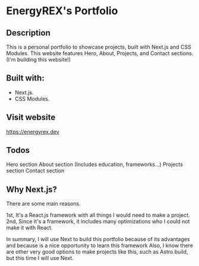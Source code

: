 # EnergyREX's Portfolio

## Description

This is a personal portfolio to showcase projects, built with Next.js and CSS Modules. This website features Hero, About, Projects, and Contact sections.
(I'm building this website!)

## Built with: 

- Next.js.
- CSS Modules.

## Visit website

https://energyrex.dev

## Todos

Hero section
About section (Includes education, frameworks...)
Projects section
Contact section

## Why Next.js?

There are some main reasons. 

1st, It's a React.js framework with all things I would need to make a project.
2nd, Since It's a framework, it includes many optimizations who I could not make it with React.

In summary, I will use Next to build this portfolio because of its advantages and because is a nice opportunity to learn this framework
Also, I know there are other very good options to make projects like this, such as Astro.build, but this time I will use Next.